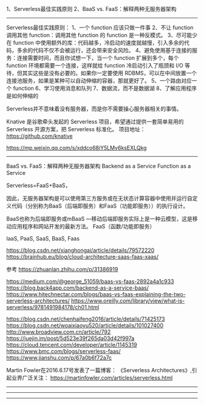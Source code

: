 1、Serverless最佳实践原则
2、BaaS vs. FaaS：解释两种无服务器架构










---------------------------------------------------------------------------------------------------------------------
Serverless最佳实践原则：
1、一个 function 应该只做一件事
2、不让 function 调用其他 function：调用其他 function 的 function 是一种反模式。
3、尽可能少在 function 中使用额外的库：代码越多，冷启动的速度就越慢，引入多余的代码，多余的代码不仅不会被运行，还会带来安全风险。
4、避免使用基于连接的服务：连接需要时间，而且你试想一下，当一个 function 扩展到多个，每个 function 环境都需要一个连接，这样就给 function 冷启动引入了瓶颈和 I/O 等待，但其实这些是没有必要的。如果你一定要使用 RDBMS，可以在中间放置一个连接池服务，如果是某种可以自动伸缩的容器，那就更好了。
5、一个路由对应一个 function
6、学习使用消息和队列
7、数据流，而不是数据湖
8、了解应用程序是如何伸缩的


Serverless并不意味着没有服务器，而是你不需要操心服务器相关的事情。



Knative 是谷歌牵头发起的 Serverless 项目，希望通过提供一套简单易用的 Serverless 开源方案，把 Serverless 标准化。
项目地址：https://github.com/knative


https://mp.weixin.qq.com/s/xddco68iY5LMv6ksEXLQkg


---------------------------------------------------------------------------------------------------------------------

BaaS vs. FaaS：解释两种无服务器架构
Backend as a Service
Function as a Service

Serverless=FaaS+BaaS，

因此，无服务器架构是可以使用第三方服务或在无状态计算容器中使用并运行自定义代码（分别称为BaaS（后端即服务）和FaaS（功能即服务））的执行设计。 



BaaS也称为后端即服务或mBaaS —移动后端即服务实际上是一种云模型，这是移动应用程序和网站开发的最新方法。
FaaS（函数/功能即服务）


IaaS, PaaS, SaaS, BaaS, Faas

https://blog.csdn.net/xianghongai/article/details/79572220
https://brainhub.eu/blog/cloud-architecture-saas-faas-xaas/



参考
https://zhuanlan.zhihu.com/p/31386919

https://medium.com/@george_51059/baas-vs-faas-2892a4a1c933
https://blog.back4app.com/backend-as-a-service-baas/
https://www.hitechnectar.com/blogs/baas-vs-faas-explaining-the-two-serverless-architectures/
https://www.oreilly.com/library/view/what-is-serverless/9781491984178/ch01.html


https://blog.csdn.net/chenhaifeng2016/article/details/71425173
https://blog.csdn.net/woaixiaoyu520/article/details/101027400
http://www.broadview.com.cn/article/792
https://juejin.im/post/5d523e39f265da03d42f997a
https://cloud.tencent.com/developer/article/1145319
https://www.bmc.com/blogs/serverless-faas/
https://www.jianshu.com/p/67a0b6f72a7c



Martin Fowler在2016.6.17号发表了一篇博客： 《Serverless Architectures》,引起业界广泛关注：
https://martinfowler.com/articles/serverless.html


---------------------------------------------------------------------------------------------------------------------













---------------------------------------------------------------------------------------------------------------------
















---------------------------------------------------------------------------------------------------------------------







